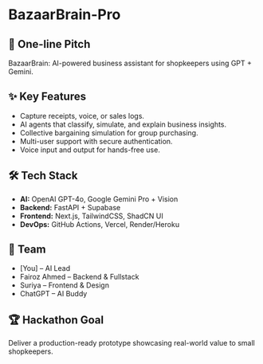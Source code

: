 # BazaarBrain-Pro

## 🚀 One-line Pitch
BazaarBrain: AI-powered business assistant for shopkeepers using GPT + Gemini.

## ✨ Key Features
- Capture receipts, voice, or sales logs.
- AI agents that classify, simulate, and explain business insights.
- Collective bargaining simulation for group purchasing.
- Multi-user support with secure authentication.
- Voice input and output for hands-free use.

## 🛠️ Tech Stack
- **AI:** OpenAI GPT-4o, Google Gemini Pro + Vision
- **Backend:** FastAPI + Supabase
- **Frontend:** Next.js, TailwindCSS, ShadCN UI
- **DevOps:** GitHub Actions, Vercel, Render/Heroku

## 👥 Team
- [You] – AI Lead  
- Fairoz Ahmed – Backend & Fullstack  
- Suriya – Frontend & Design  
- ChatGPT – AI Buddy

## 🏆 Hackathon Goal
Deliver a production-ready prototype showcasing real-world value to small shopkeepers.
